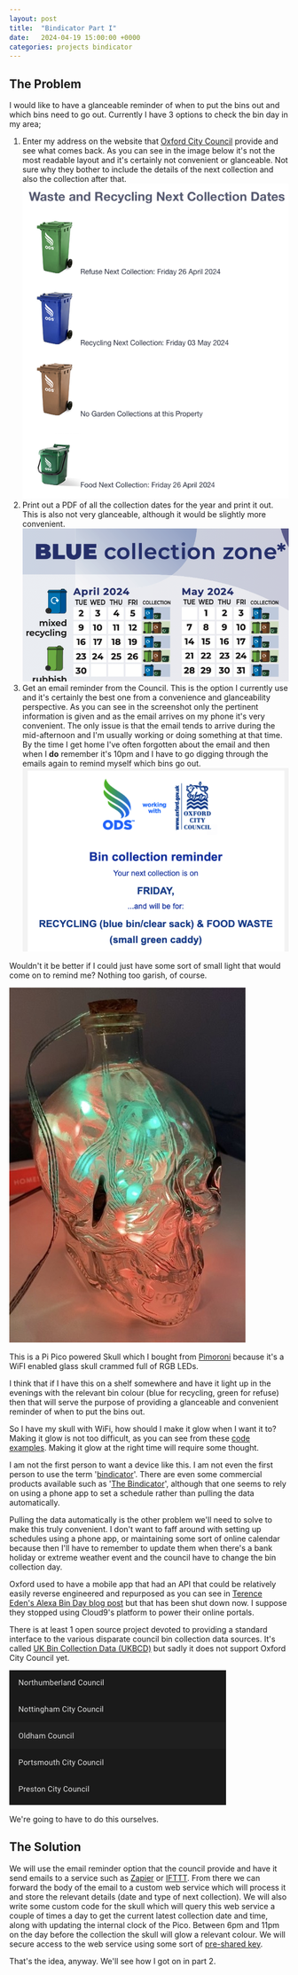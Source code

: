 ```yaml
---
layout: post
title:  "Bindicator Part I"
date:   2024-04-19 15:00:00 +0000
categories: projects bindicator
---
```


## The Problem

I would like to have a glanceable reminder of when to put the bins out and which bins need to go out. Currently I have 3 options to check the bin day in my area;

1. Enter my address on the website that [Oxford City Council](https://www.oxford.gov.uk) provide and see what comes back. As you can see in the image below it's not the most readable layout and it's certainly not convenient or glanceable. Not sure why they bother to include the details of the next collection and also the collection after that.
  ![Screenshot of a website showing bin collection dates. The text is small, there is no particular order to the data](/images/oxford_bin_collection.png)
2. Print out a PDF of all the collection dates for the year and print it out. This is also not very glanceable, although it would be slightly more convenient.
  ![Cropped screenshot of a PDF that lists all the bin collection days in my area for the year. There's a lot of info packed in](/images/oxford_bin_zones.png)
3. Get an email reminder from the Council. This is the option I currently use and it's certainly the best one from a convenience and glanceability perspective. As you can see in the screenshot only the pertinent information is given and as the email arrives on my phone it's very convenient. The only issue is that the email tends to arrive during the mid-afternoon and I'm usually working or doing something at that time. By the time I get home I've often forgotten about the email and then when I **do** remember it's 10pm and I have to go digging through the emails again to remind myself which bins go out.
  ![Cropped screenshot of an email showing the next bin collection. It only shows the relevant information and is quite readable](/images/oxford_bin_email.png)

Wouldn't it be better if I could just have some sort of small light that would come on to remind me? Nothing too garish, of course.

![Photo of a clear glass skull shaped bottled stuffed full of multicoloured LEDs](/images/plasma_skull.jpeg)

This is a Pi Pico powered Skull which I bought from [Pimoroni](https://shop.pimoroni.com/products/wireless-plasma-kit?variant=40362173399123) because it's a WiFI enabled glass skull crammed full of RGB LEDs.

I think that if I have this on a shelf somewhere and have it light up in the evenings with the relevant bin colour (blue for recycling, green for refuse) then that will serve the purpose of providing a glanceable and convenient reminder of when to put the bins out.

So I have my skull with WiFi, how should I make it glow when I want it to? Making it glow is not too difficult, as you can see from these [code examples](https://github.com/pimoroni/pimoroni-pico/tree/main/micropython/examples/plasma_stick). Making it glow at the right time will require some thought.

I am not the first person to want a device like this. I am not even the first person to use the term '[bindicator](https://twitter.com/tarbard/status/1002464120447397888?lang=en)'. There are even some commercial products available such as '[The Bindicator](https://www.bindicator.net)', although that one seems to rely on using a phone app to set a schedule rather than pulling the data automatically.

Pulling the data automatically is the other problem we'll need to solve to make this truly convenient. I don't want to faff around with setting up schedules using a phone app, or maintaining some sort of online calendar because then I'll have to remember to update them when there's a bank holiday or extreme weather event and the council have to change the bin collection day.

Oxford used to have a mobile app that had an API that could be relatively easily reverse engineered and repurposed as you can see in [Terence Eden's Alexa Bin Day blog post](https://shkspr.mobi/blog/2017/07/alexa-what-bin-day-is-it/) but that has been shut down now. I suppose they stopped using Cloud9's platform to power their online portals.

There is at least 1 open source project devoted to providing a standard interface to the various disparate council bin collection data sources. It's called [UK Bin Collection Data (UKBCD)](https://github.com/robbrad/UKBinCollectionData) but sadly it does not support Oxford City Council yet.

![Screenshot of a list of supported councils for the UK Bin Collection Data integration for Home Assistant. Oxford is not on the list.](/images/oxford_bin_homeassistant.png)

We're going to have to do this ourselves.

## The Solution

We will use the email reminder option that the council provide and have it send emails to a service such as [Zapier](https://zapier.com) or [IFTTT](https://ifttt.com). From there we can forward the body of the email to a custom web service which will process it and store the relevant details (date and type of next collection). We will also write some custom code for the skull which will query this web service a couple of times a day to get the current latest collection date and time, along with updating the internal clock of the Pico. Between 6pm and 11pm on the day before the collection the skull will glow a relevant colour. We will secure access to the web service using some sort of [pre-shared key](https://en.wikipedia.org/wiki/Pre-shared_key).

That's the idea, anyway. We'll see how I got on in part 2.
